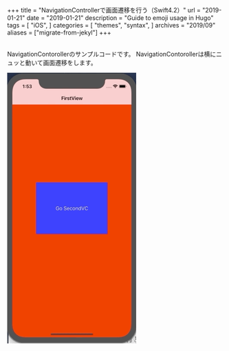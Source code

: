 +++
title = "NavigationControllerで画面遷移を行う（Swift4.2）"
url = "2019-01-21"
date = "2019-01-21"
description = "Guide to emoji usage in Hugo"
tags = [
    "iOS",
]
categories = [
    "themes",
    "syntax",
]
archives = "2019/09"
aliases = ["migrate-from-jekyl"]
+++

<br>
NavigationContorollerのサンプルコードです。
NavigationContorollerは横にニュッと動いて画面遷移をします。


![alt](1.gif)


<script src="https://gist.github.com/O-Junpei/f9328219d3d391e6b22082711ef49573.js"></script>
